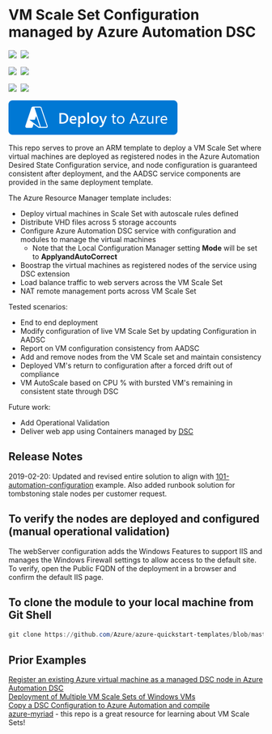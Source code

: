 
# VM Scale Set Configuration managed by Azure Automation DSC

<IMG SRC="https://azurequickstartsservice.blob.core.windows.net/badges/201-vmss-automation-dsc/PublicLastTestDate.svg" />&nbsp;
<IMG SRC="https://azurequickstartsservice.blob.core.windows.net/badges/201-vmss-automation-dsc/PublicDeployment.svg" />&nbsp;

<IMG SRC="https://azurequickstartsservice.blob.core.windows.net/badges/201-vmss-automation-dsc/FairfaxLastTestDate.svg" />&nbsp;
<IMG SRC="https://azurequickstartsservice.blob.core.windows.net/badges/201-vmss-automation-dsc/FairfaxDeployment.svg" />&nbsp;

<IMG SRC="https://azurequickstartsservice.blob.core.windows.net/badges/201-vmss-automation-dsc/BestPracticeResult.svg" />&nbsp;
<IMG SRC="https://azurequickstartsservice.blob.core.windows.net/badges/201-vmss-automation-dsc/CredScanResult.svg" />&nbsp;

[![Deploy to Azure](https://raw.githubusercontent.com/Azure/azure-quickstart-templates/master/1-CONTRIBUTION-GUIDE/images/deploytoazure.svg)](https://portal.azure.com/#create/Microsoft.Template/uri/https%3A%2F%2Fraw.githubusercontent.com%2Fmgreenegit%2FARM-ScaleSetmanagedbyAADSC%2Fmaster%2Fazuredeploy.json)

This repo serves to prove an ARM template to deploy a VM Scale Set where virtual machines are deployed as registered nodes in the Azure Automation Desired State Configuration service, and node configuration is guaranteed consistent after deployment, and the AADSC service components are provided in the same deployment template.

The Azure Resource Manager template includes:

- Deploy virtual machines in Scale Set with autoscale rules defined
- Distribute VHD files across 5 storage accounts
- Configure Azure Automation DSC service with configuration and modules to manage the virtual machines
  - Note that the Local Configuration Manager setting **Mode** will be set to **ApplyandAutoCorrect**
- Boostrap the virtual machines as registered nodes of the service using DSC extension
- Load balance traffic to web servers across the VM Scale Set
- NAT remote management ports across VM Scale Set

Tested scenarios:

- End to end deployment
- Modify configuration of live VM Scale Set by updating Configuration in AADSC
- Report on VM configuration consistency from AADSC
- Add and remove nodes from the VM Scale set and maintain consistency
- Deployed VM's return to configuration after a forced drift out of compliance
- VM AutoScale based on CPU % with bursted VM's remaining in consistent state through DSC

Future work:

- Add Operational Validation
- Deliver web app using Containers managed by [DSC](https://github.com/bgelens/cWindowsContainer)

## Release Notes

2019-02-20: Updated and revised entire solution to align with [101-automation-configuration](https://github.com/Azure/azure-quickstart-templates/tree/master/101-automation-configuration) example.  Also added runbook solution for tombstoning stale nodes per customer request.

## To verify the nodes are deployed and configured (manual operational validation)

The webServer configuration adds the Windows Features to support IIS and manages the Windows Firewall settings to allow access to the default site.  To verify, open the Public FQDN of the deployment in a browser and confirm the default IIS page.

## To clone the module to your local machine from Git Shell

```PowerShell
git clone https://github.com/Azure/azure-quickstart-templates/blob/master/201-vmss-automation-dsc
```

## Prior Examples

[Register an existing Azure virtual machine as a managed DSC node in Azure Automation DSC](https://github.com/Azure/azure-quickstart-templates/tree/master/dsc-extension-azure-automation-pullserver)<br>
[Deployment of Multiple VM Scale Sets of Windows VMs](https://github.com/Azure/azure-quickstart-templates/tree/02d32850258f5b172266896e498e30e8e526080a/301-multi-vmss-windows)<br>
[Copy a DSC Configuration to Azure Automation and compile](https://github.com/azureautomation/automation-packs/tree/master/201-Deploy-And-Compile-DSC-Configuration-Credentials)<br>
[azure-myriad](https://github.com/gbowerman/azure-myriad) - this repo is a great resource for learning about VM Scale Sets!

